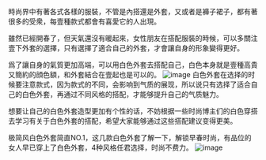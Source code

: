時尚界中有著各式各樣的服裝，不管是內搭還是外套，又或者是褲子裙子，都有著很多的受衆，每壹種款式都會有喜愛它的人出現。

雖然已經開春了，但天氣還沒有暖起來，女性朋友在搭配服裝的時候，可以多關注壹下外套的選擇，只有選擇了適合自己的外套，才會讓自身的形象變得更好。

爲了讓自身的氣質更加高端，可以用白色外套去搭配自己，白色本身就是壹種高貴又簡約的顔色額，和外套結合在壹起也是可以的。
![image](https://user-images.githubusercontent.com/97779466/155832284-3167a26d-bc71-4d97-b24f-d26615cd09c6.png)
白色外套在选择的时候要注意款式，因为款式的不同，会影响到气质的展现，所以说只有选择了适合自己的白色外套，再通过不同风格的搭配，才能够提升自己的气质魅力。

想要让自己的白色外套造型更加有个性的话，不妨根据一些时尚博主们的白色穿搭去学习有关于白色外套的搭配，希望大家能够通过这些搭配建议变得更美。

极简风白色外套简直NO.1，这几款白色外套了解一下，解锁早春时尚，有品位的女人早已穿上了白色外套，4种风格任君选择，时尚不费力。
![image](https://user-images.githubusercontent.com/97779466/155832294-9aae22d4-bf8d-4065-9110-67b7156919f6.png)
